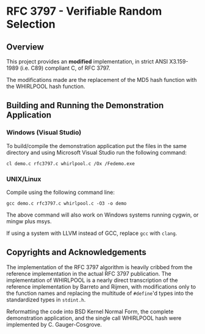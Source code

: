 # RFC 3797 - Verifiable Random Selection

## Overview

This project provides an **modified** implementation, in strict ANSI X3.159-1989
(i.e. C89) compliant C, of RFC 3797.

The modifications made are the replacement of the MD5 hash function with the
WHIRLPOOL hash function.

## Building and Running the Demonstration Application

### Windows (Visual Studio)

To build/compile the demonstration application put the files in the same directory and using Microsoft Visual Studio run the following command:

    cl demo.c rfc3797.c whirlpool.c /Ox /Fedemo.exe

### UNIX/Linux

Compile using the following command line:

    gcc demo.c rfc3797.c whirlpool.c -O3 -o demo

The above command will also work on Windows systems running cygwin, or mingw
plus msys.

If using a system with LLVM instead of GCC, replace `gcc` with `clang`.

## Copyrights and Acknowledgements

The implementation of the RFC 3797 algorithm is heavily cribbed from the
reference implementation in the actual RFC 3797 publication. The implementation
of WHIRLPOOL is a nearly direct transcription of the reference implementation by
Barreto and Rijmen, with modifications only to the function names and replacing
the multitude of `#define`'d types into the standardized types in `stdint.h`.

Reformatting the code into BSD Kernel Normal Form, the complete demonstration
application, and the single call WHIRLPOOL hash were implemented by
C. Gauger-Cosgrove.
